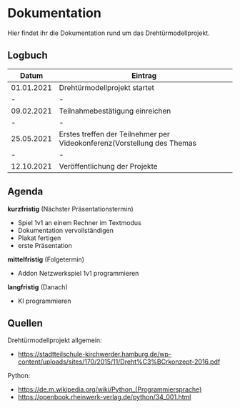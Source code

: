 # Dokumentation

Hier findet ihr die Dokumentation rund um das Drehtürmodellprojekt.

## Logbuch
|Datum|Eintrag|
|-|-|
|01.01.2021|Drehtürmodellprojekt startet|
|-|-|
|09.02.2021|Teilnahmebestätigung einreichen|
|-|-|
|25.05.2021|Erstes treffen der Teilnehmer per Videokonferenz(Vorstellung des Themas|
|-|-|
|12.10.2021|Veröffentlichung der Projekte|

## Agenda

__kurzfristig__ (Nächster Präsentationstermin)
* Spiel 1v1 an einem Rechner im Textmodus
* Dokumentation vervollständigen
* Plakat fertigen
* erste Präsentation

__mittelfristig__ (Folgetermin)
* Addon Netzwerkspiel 1v1 programmieren

__langfristig__ (Danach)
* KI programmieren

## Quellen

Drehtürmodellprojekt allgemein:
* https://stadtteilschule-kirchwerder.hamburg.de/wp-content/uploads/sites/170/2015/11/Dreht%C3%BCrkonzept-2016.pdf

Python:
* https://de.m.wikipedia.org/wiki/Python_(Programmiersprache)
* https://openbook.rheinwerk-verlag.de/python/34_001.html
